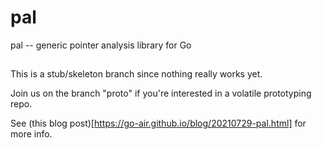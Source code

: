 # pal

pal -- generic pointer analysis library for Go

##

This is a stub/skeleton branch since nothing really works yet.

Join us on the branch "proto" if you're interested in 
a volatile prototyping repo.

See (this blog post)[https://go-air.github.io/blog/20210729-pal.html]
for more info.



